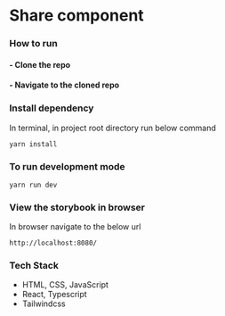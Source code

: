 # Share component

### How to run

#### - Clone the repo

#### - Navigate to the cloned repo

### Install dependency

In terminal, in project root directory run below command

```
yarn install
```

### To run development mode

```
yarn run dev
```

### View the storybook in browser

In browser navigate to the below url

```
http://localhost:8080/
```

### Tech Stack

- HTML, CSS, JavaScript
- React, Typescript
- Tailwindcss
